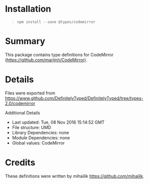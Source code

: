 # Installation
> `npm install --save @types/codemirror`

# Summary
This package contains type definitions for CodeMirror (https://github.com/marijnh/CodeMirror).

# Details
Files were exported from https://www.github.com/DefinitelyTyped/DefinitelyTyped/tree/types-2.0/codemirror

Additional Details
 * Last updated: Tue, 08 Nov 2016 15:14:52 GMT
 * File structure: UMD
 * Library Dependencies: none
 * Module Dependencies: none
 * Global values: CodeMirror

# Credits
These definitions were written by mihailik <https://github.com/mihailik>.
